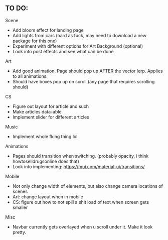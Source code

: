 ## TO DO:

Scene
 - Add bloom effect for landing page
 - Add lights from cars (hard as fuck, may need to download a new package for this one)
 - Experiment with different options for Art Background (optional)
 - Look into post effects and see what can be done

Art
 - Add good animation. Page should pop up AFTER the vector lerp. Applies to all animations.
 - Should have boxes pop up on scroll (any page that requires scrolling should)

CS
 - Figure out layout for article and such
 - Make articles data-able
 - Implement slider for different articles

Music
 - Implement whole fking thing lol

Animations
 - Pages should transition when switching. (probably opacity, i think howtoselldrugsonline does that)
 - Look into implementing: https://mui.com/material-ui/transitions/

Mobile
 - Not only change width of elements, but also change camera locations of scenes
 - Art: change layout when in mobile
 - CS: figure out how to not spill a shit load of text when screen gets smaller

Misc
 - Navbar currently gets overlayed when u scroll under it. Make it look pretty. 